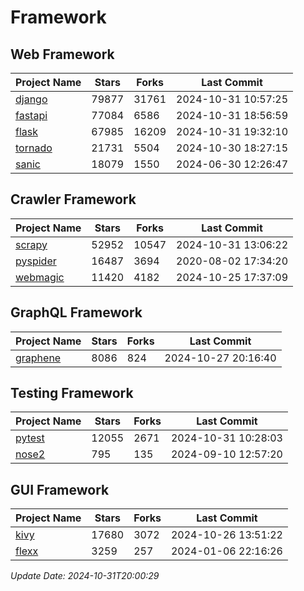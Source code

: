 # Framework

## Web Framework
| Project Name | Stars | Forks | Last Commit |
| ------------ | ----- | ----- | ----------- |
| [django](https://github.com/django/django) | 79877 | 31761 | 2024-10-31 10:57:25 |
| [fastapi](https://github.com/fastapi/fastapi) | 77084 | 6586 | 2024-10-31 18:56:59 |
| [flask](https://github.com/pallets/flask) | 67985 | 16209 | 2024-10-31 19:32:10 |
| [tornado](https://github.com/tornadoweb/tornado) | 21731 | 5504 | 2024-10-30 18:27:15 |
| [sanic](https://github.com/sanic-org/sanic) | 18079 | 1550 | 2024-06-30 12:26:47 |

## Crawler Framework
| Project Name | Stars | Forks | Last Commit |
| ------------ | ----- | ----- | ----------- |
| [scrapy](https://github.com/scrapy/scrapy) | 52952 | 10547 | 2024-10-31 13:06:22 |
| [pyspider](https://github.com/binux/pyspider) | 16487 | 3694 | 2020-08-02 17:34:20 |
| [webmagic](https://github.com/code4craft/webmagic) | 11420 | 4182 | 2024-10-25 17:37:09 |

## GraphQL Framework
| Project Name | Stars | Forks | Last Commit |
| ------------ | ----- | ----- | ----------- |
| [graphene](https://github.com/graphql-python/graphene) | 8086 | 824 | 2024-10-27 20:16:40 |

## Testing Framework
| Project Name | Stars | Forks | Last Commit |
| ------------ | ----- | ----- | ----------- |
| [pytest](https://github.com/pytest-dev/pytest) | 12055 | 2671 | 2024-10-31 10:28:03 |
| [nose2](https://github.com/nose-devs/nose2) | 795 | 135 | 2024-09-10 12:57:20 |

## GUI Framework
| Project Name | Stars | Forks | Last Commit |
| ------------ | ----- | ----- | ----------- |
| [kivy](https://github.com/kivy/kivy) | 17680 | 3072 | 2024-10-26 13:51:22 |
| [flexx](https://github.com/flexxui/flexx) | 3259 | 257 | 2024-01-06 22:16:26 |

*Update Date: 2024-10-31T20:00:29*
